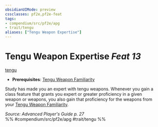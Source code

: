 ```yaml
---
obsidianUIMode: preview
cssclasses: pf2e,pf2e-feat
tags:
- compendium/src/pf2e/apg
- trait/tengu
aliases: ["Tengu Weapon Expertise"]
---
```

# Tengu Weapon Expertise  *Feat 13*  
[tengu](rules/traits/tengu-b1.md "Tengu Ancestry & Heritage Trait")  

- **Prerequisites**: [Tengu Weapon Familiarity](compendium/feats/tengu-weapon-familiarity-apg.md)

Study has made you an expert with tengu weapons. Whenever you gain a class feature that grants you expert or greater proficiency in a given weapon or weapons, you also gain that proficiency for the weapons from your [Tengu Weapon Familiarity](compendium/feats/tengu-weapon-familiarity-apg.md).

*Source: Advanced Player's Guide p. 27*  
%% #compendium/src/pf2e/apg #trait/tengu %%